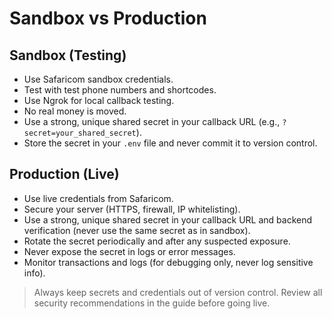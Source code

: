 # Sandbox vs Production

## Sandbox (Testing)
- Use Safaricom sandbox credentials.
- Test with test phone numbers and shortcodes.
- Use Ngrok for local callback testing.
- No real money is moved.
- Use a strong, unique shared secret in your callback URL (e.g., `?secret=your_shared_secret`).
- Store the secret in your `.env` file and never commit it to version control.

## Production (Live)
- Use live credentials from Safaricom.
- Secure your server (HTTPS, firewall, IP whitelisting).
- Use a strong, unique shared secret in your callback URL and backend verification (never use the same secret as in sandbox).
- Rotate the secret periodically and after any suspected exposure.
- Never expose the secret in logs or error messages.
- Monitor transactions and logs (for debugging only, never log sensitive info).

> Always keep secrets and credentials out of version control. Review all security recommendations in the guide before going live.
